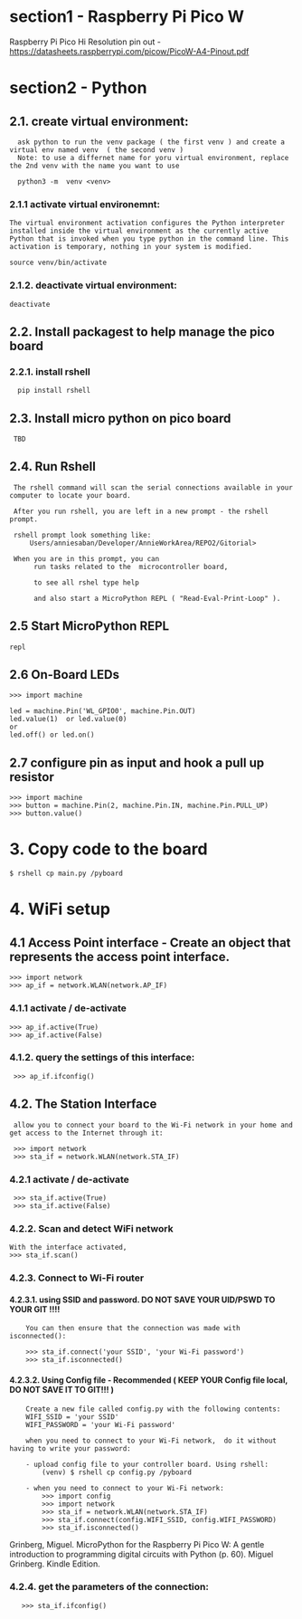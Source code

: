 # section1 - Raspberry Pi Pico W 
Raspberry Pi Pico Hi Resolution pin out - https://datasheets.raspberrypi.com/picow/PicoW-A4-Pinout.pdf


# section2 - Python
## 2.1. create virtual environment:

      ask python to run the venv package ( the first venv ) and create a virtual env named venv  ( the second venv )
      Note: to use a differnet name for yoru virtual environment, replace the 2nd venv with the name you want to use

      python3 -m  venv <venv>

### 2.1.1 activate virtual environemnt:

    The virtual environment activation configures the Python interpreter installed inside the virtual environment as the currently active
    Python that is invoked when you type python in the command line. This activation is temporary, nothing in your system is modified.

    source venv/bin/activate

### 2.1.2. deactivate virtual environment:

    deactivate


## 2.2. Install packagest to help manage the pico board

### 2.2.1. install rshell

      pip install rshell

## 2.3. Install micro python on pico board

     TBD

## 2.4. Run Rshell

     The rshell command will scan the serial connections available in your computer to locate your board.

     After you run rshell, you are left in a new prompt - the rshell prompt.

     rshell prompt look something like:
         Users/anniesaban/Developer/AnnieWorkArea/REPO2/Gitorial>

     When you are in this prompt, you can
          run tasks related to the  microcontroller board,

          to see all rshel type help

          and also start a MicroPython REPL ( "Read-Eval-Print-Loop" ).


## 2.5 Start MicroPython REPL

    repl


## 2.6 On-Board LEDs

    >>> import machine

    led = machine.Pin('WL_GPIO0', machine.Pin.OUT)
    led.value(1)  or led.value(0)
    or
    led.off() or led.on()

## 2.7 configure pin as input and hook a pull up resistor

    >>> import machine
    >>> button = machine.Pin(2, machine.Pin.IN, machine.Pin.PULL_UP)
    >>> button.value()

# 3. Copy code to the board

    $ rshell cp main.py /pyboard
# 4. WiFi setup

## 4.1 Access Point interface - Create an object that represents the access point interface.
    >>> import network
    >>> ap_if = network.WLAN(network.AP_IF)

### 4.1.1 activate / de-activate

    >>> ap_if.active(True)
    >>> ap_if.active(False)

### 4.1.2. query the settings of this interface:

     >>> ap_if.ifconfig()

## 4.2. The Station Interface
     allow you to connect your board to the Wi-Fi network in your home and get access to the Internet through it:

     >>> import network
     >>> sta_if = network.WLAN(network.STA_IF)

### 4.2.1 activate / de-activate

     >>> sta_if.active(True)
     >>> sta_if.active(False)

### 4.2.2. Scan and detect WiFi network

    With the interface activated,
    >>> sta_if.scan()

### 4.2.3. Connect to Wi-Fi router

#### 4.2.3.1. using SSID and password.  DO NOT SAVE  YOUR UID/PSWD TO YOUR GIT !!!!

        You can then ensure that the connection was made with isconnected():

        >>> sta_if.connect('your SSID', 'your Wi-Fi password')
        >>> sta_if.isconnected()

#### 4.2.3.2. Using Config file - Recommended ( KEEP YOUR Config file local, DO NOT SAVE IT TO GIT!!! )

        Create a new file called config.py with the following contents:
        WIFI_SSID = 'your SSID'
        WIFI_PASSWORD = 'your Wi-Fi password'

        when you need to connect to your Wi-Fi network,  do it without having to write your password:

        - upload config file to your controller board. Using rshell:
            (venv) $ rshell cp config.py /pyboard

        - when you need to connect to your Wi-Fi network:
            >>> import config
            >>> import network
            >>> sta_if = network.WLAN(network.STA_IF)
            >>> sta_if.connect(config.WIFI_SSID, config.WIFI_PASSWORD)
            >>> sta_if.isconnected()


Grinberg, Miguel. MicroPython for the Raspberry Pi Pico W: A gentle introduction to programming digital circuits with Python (p. 60). Miguel Grinberg. Kindle Edition.
### 4.2.4. get the parameters of the connection:

       >>> sta_if.ifconfig()

